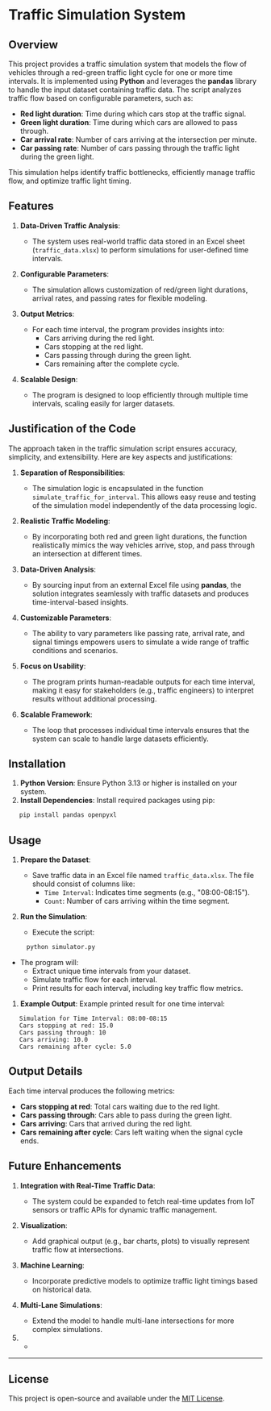 # Traffic Simulation System
## Overview
This project provides a traffic simulation system that models the flow of vehicles through a red-green traffic light cycle for one or more time intervals. It is implemented using **Python** and leverages the **pandas** library to handle the input dataset containing traffic data.
The script analyzes traffic flow based on configurable parameters, such as:
- **Red light duration**: Time during which cars stop at the traffic signal.
- **Green light duration**: Time during which cars are allowed to pass through.
- **Car arrival rate**: Number of cars arriving at the intersection per minute.
- **Car passing rate**: Number of cars passing through the traffic light during the green light.

This simulation helps identify traffic bottlenecks, efficiently manage traffic flow, and optimize traffic light timing.
## Features
1. **Data-Driven Traffic Analysis**:
    - The system uses real-world traffic data stored in an Excel sheet (`traffic_data.xlsx`) to perform simulations for user-defined time intervals.

2. **Configurable Parameters**:
    - The simulation allows customization of red/green light durations, arrival rates, and passing rates for flexible modeling.

3. **Output Metrics**:
    - For each time interval, the program provides insights into:
        - Cars arriving during the red light.
        - Cars stopping at the red light.
        - Cars passing through during the green light.
        - Cars remaining after the complete cycle.

4. **Scalable Design**:
    - The program is designed to loop efficiently through multiple time intervals, scaling easily for larger datasets.

## Justification of the Code
The approach taken in the traffic simulation script ensures accuracy, simplicity, and extensibility. Here are key aspects and justifications:
1. **Separation of Responsibilities**:
    - The simulation logic is encapsulated in the function `simulate_traffic_for_interval`. This allows easy reuse and testing of the simulation model independently of the data processing logic.

2. **Realistic Traffic Modeling**:
    - By incorporating both red and green light durations, the function realistically mimics the way vehicles arrive, stop, and pass through an intersection at different times.

3. **Data-Driven Analysis**:
    - By sourcing input from an external Excel file using **pandas**, the solution integrates seamlessly with traffic datasets and produces time-interval-based insights.

4. **Customizable Parameters**:
    - The ability to vary parameters like passing rate, arrival rate, and signal timings empowers users to simulate a wide range of traffic conditions and scenarios.

5. **Focus on Usability**:
    - The program prints human-readable outputs for each time interval, making it easy for stakeholders (e.g., traffic engineers) to interpret results without additional processing.

6. **Scalable Framework**:
    - The loop that processes individual time intervals ensures that the system can scale to handle large datasets efficiently.

## Installation
1. **Python Version**: Ensure Python 3.13 or higher is installed on your system.
2. **Install Dependencies**: Install required packages using pip:
``` bash
   pip install pandas openpyxl
```
## Usage
1. **Prepare the Dataset**:
    - Save traffic data in an Excel file named `traffic_data.xlsx`. The file should consist of columns like:
        - `Time Interval`: Indicates time segments (e.g., "08:00-08:15").
        - `Count`: Number of cars arriving within the time segment.

2. **Run the Simulation**:
    - Execute the script:
``` bash
     python simulator.py
```
- The program will:
    - Extract unique time intervals from your dataset.
    - Simulate traffic flow for each interval.
    - Print results for each interval, including key traffic flow metrics.

1. **Example Output**: Example printed result for one time interval:
``` 
   Simulation for Time Interval: 08:00-08:15
   Cars stopping at red: 15.0
   Cars passing through: 10
   Cars arriving: 10.0
   Cars remaining after cycle: 5.0
```
## Output Details
Each time interval produces the following metrics:
- **Cars stopping at red**: Total cars waiting due to the red light.
- **Cars passing through**: Cars able to pass during the green light.
- **Cars arriving**: Cars that arrived during the red light.
- **Cars remaining after cycle**: Cars left waiting when the signal cycle ends.

## Future Enhancements
1. **Integration with Real-Time Traffic Data**:
    - The system could be expanded to fetch real-time updates from IoT sensors or traffic APIs for dynamic traffic management.

2. **Visualization**:
    - Add graphical output (e.g., bar charts, plots) to visually represent traffic flow at intersections.

3. **Machine Learning**:
    - Incorporate predictive models to optimize traffic light timings based on historical data.

4. **Multi-Lane Simulations**:
    - Extend the model to handle multi-lane intersections for more complex simulations.
1. 
    - 
___________________________________________________________________________________________________________________________________________________________________________
## License
This project is open-source and available under the [MIT License]().
